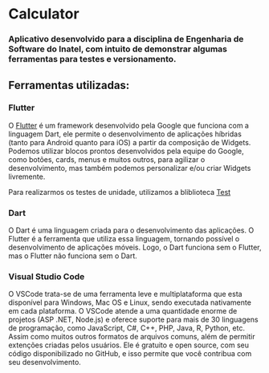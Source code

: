 # Calculator

### Aplicativo desenvolvido para a disciplina de Engenharia de Software do Inatel, com intuito de demonstrar algumas ferramentas para testes e versionamento.

## Ferramentas utilizadas:

### Flutter
O [Flutter](https://flutter.dev/docs) é um framework desenvolvido pela Google que funciona com a linguagem Dart, ele permite o desenvolvimento de aplicações híbridas (tanto para Android quanto para iOS) a partir da composição de Widgets. Podemos utilizar blocos prontos desenvolvidos pela equipe do Google, como botões, cards, menus e muitos outros, para agilizar o desenvolvimento, mas também podemos personalizar e/ou criar Widgets livremente.

Para realizarmos os testes de unidade, utilizamos a bliblioteca [Test](https://pub.dev/packages/test) 

### Dart
O Dart é uma linguagem criada para o desenvolvimento das aplicações. O Flutter é a ferramenta que utiliza essa linguagem, tornando possível o desenvolvimento de aplicações móveis. Logo, o Dart funciona sem o Flutter, mas o Flutter não funciona sem o Dart.

### Visual Studio Code
O VSCode trata-se de uma ferramenta leve e multiplataforma que esta disponível para Windows, Mac OS e Linux, sendo executada nativamente em cada plataforma.
O VSCode atende a uma quantidade enorme de projetos (ASP .NET, Node.js) e oferece suporte para mais de 30 linguagens de programação, como JavaScript, C#, C++, PHP, Java, R, Python, etc. Assim como muitos outros formatos de arquivos comuns, além de permitir extenções criadas pelos usuários.
Ele é gratuito e open source, com seu código disponibilizado no GitHub, e isso permite que você contribua com seu desenvolvimento.
